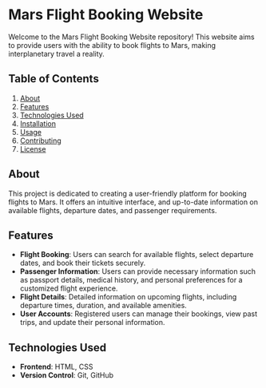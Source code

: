 # Mars Flight Booking Website

Welcome to the Mars Flight Booking Website repository! This website aims to provide users with the ability to book flights to Mars, making interplanetary travel a reality.

## Table of Contents

1. [About](#about)
2. [Features](#features)
3. [Technologies Used](#technologies-used)
4. [Installation](#installation)
5. [Usage](#usage)
6. [Contributing](#contributing)
7. [License](#license)

## About

This project is dedicated to creating a user-friendly platform for booking flights to Mars. It offers an intuitive interface, and up-to-date information on available flights, departure dates, and passenger requirements.

## Features

- **Flight Booking**: Users can search for available flights, select departure dates, and book their tickets securely.
- **Passenger Information**: Users can provide necessary information such as passport details, medical history, and personal preferences for a customized flight experience.
- **Flight Details**: Detailed information on upcoming flights, including departure times, duration, and available amenities.
- **User Accounts**: Registered users can manage their bookings, view past trips, and update their personal information.

## Technologies Used

- **Frontend**: HTML, CSS
- **Version Control**: Git, GitHub
